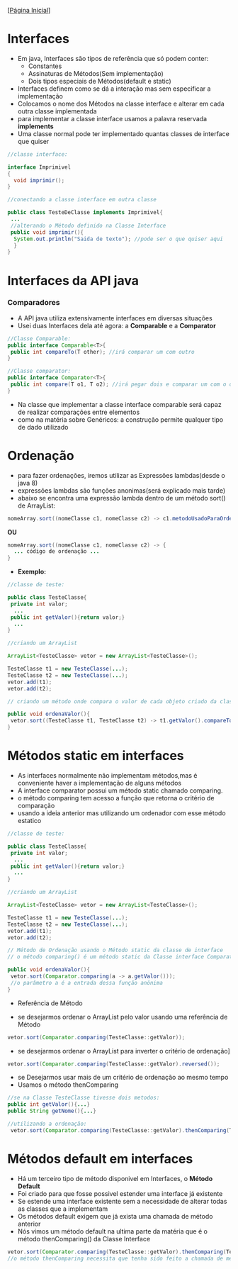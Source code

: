 [[Página Inicial](../prog_java/home.md)]

# Interfaces

* Em java, Interfaces são tipos de referência que só podem conter:
    * Constantes
    * Assinaturas de Métodos(Sem implementação)
    * Dois tipos especiais de Métodos(default e static)
* Interfaces definem como se dá a interação mas sem especificar a implementação
* Colocamos o nome dos Métodos na classe interface e alterar em cada outra classe implementada
* para implementar a classe interface usamos a palavra reservada **implements**
* Uma classe normal pode ter implementado quantas classes de interface que quiser

```java
//classe interface:

interface Imprimivel
{
  void imprimir();
}

//conectando a classe interface em outra classe

public class TesteDeClasse implements Imprimivel{
 ...
 //alterando o Método definido na Classe Interface
 public void imprimir(){
  System.out.println("Saida de texto"); //pode ser o que quiser aqui
  }
}
```

# Interfaces da API java
### Comparadores
* A API java utiliza extensivamente interfaces em diversas situações
* Usei duas Interfaces dela até agora: a **Comparable** e a **Comparator**

```java
//Classe Comparable:
public interface Comparable<T>{
 public int compareTo(T other); //irá comparar um com outro
}

//Classe comparator:
public interface Comparator<T>{
 public int compare(T o1, T o2); //irá pegar dois e comparar um com o outro
}
```
* Na classe que implementar a classe interface comparable será capaz de realizar comparações entre elementos
* como na matéria sobre Genéricos: a construção **<T>** permite qualquer tipo de dado utilizado
 
# Ordenação

* para fazer ordenações, iremos utilizar as Expressões lambdas(desde o java 8)
* expressões lambdas são funções anonimas(será explicado mais tarde)
* abaixo se encontra uma expressão lambda dentro de um método sort() de ArrayList:

```java
nomeArray.sort((nomeClasse c1, nomeClasse c2) -> c1.metodoUsadoParaOrdenar().compareto(c2.metodoUsadoParaOrdenar()));
```
**OU**

```java
nomeArray.sort((nomeClasse c1, nomeClasse c2) -> {
  ... código de ordenação ...
}
```
* **Exemplo:**

```java
//classe de teste:

public class TesteClasse{
 private int valor;
  ...
 public int getValor(){return valor;}
  ...
}

//criando um ArrayList

ArrayList<TesteClasse> vetor = new ArrayList<TesteClasse>();

TesteClasse t1 = new TesteClasse(...);
TesteClasse t2 = new TesteClasse(...);
vetor.add(t1);
vetor.add(t2);

// criando um método onde compara o valor de cada objeto criado da classe TesteClasse

public void ordenaValor(){
 vetor.sort((TesteClasse t1, TesteClasse t2) -> t1.getValor().compareTo(t2.getValor()));
} 
```

# Métodos static em interfaces

* As interfaces normalmente não implementam métodos,mas é conveniente haver a implementação de alguns métodos
* A interface comparator possui um método static chamado comparing.
* o método comparing tem acesso a função que retorna o critério de comparação
* usando a ideia anterior mas utilizando um ordenador com esse método estatico

```java
//classe de teste:

public class TesteClasse{
 private int valor;
  ...
 public int getValor(){return valor;}
  ...
}

//criando um ArrayList

ArrayList<TesteClasse> vetor = new ArrayList<TesteClasse>();

TesteClasse t1 = new TesteClasse(...);
TesteClasse t2 = new TesteClasse(...);
vetor.add(t1);
vetor.add(t2);

// Método de Ordenação usando o Método static da classe de interface
// o método comparing() é um método static da Classe interface Comparator

public void ordenaValor(){
 vetor.sort(Comparator.comparing(a -> a.getValor()));
 //o parâmetro a é a entrada dessa função anônima
} 
```
* Referência de Método

* se desejarmos ordenar o ArrayList pelo valor usando uma referência de Método

```java
vetor.sort(Comparator.comparing(TesteClasse::getValor));
```
* se desejarmos ordenar o ArrayList para inverter o critério de ordenação]

```java
vetor.sort(Comparator.comparing(TesteClasse::getValor).reversed());
```
* se Desejarmos usar mais de um critério de ordenação ao mesmo tempo
* Usamos o método thenComparing

```java
//se na Classe TesteClasse tivesse dois metodos:
public int getValor(){...}
public String getNome(){...}

//utilizando a ordenação:
 vetor.sort(Comparator.comparing(TesteClasse::getValor).thenComparing(TesteClasse::getNome));
```

# Métodos default em interfaces

* Há um terceiro tipo de método disponivel em Interfaces, o **Método Default**
* Foi criado para que fosse possivel estender uma interface já existente
* Se estende uma interface existente sem a necessidade de alterar todas as classes que a implementam
* Os métodos default exigem que já exista uma chamada de método anterior
* Nós vimos um método default na ultima parte da matéria que é o método thenComparing() da Classe Interface

```java
vetor.sort(Comparator.comparing(TesteClasse::getValor).thenComparing(TesteClasse::getNome));
//o método thenComparing necessita que tenha sido feito a chamada de método do comparing()
```